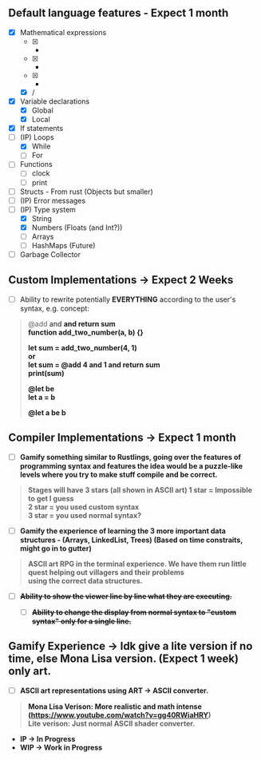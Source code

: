 ## Default language features - Expect 1 month
- [x] Mathematical expressions
    - [x] + 
    - [x] - 
    - [x] *
    - [x] /
- [x] Variable declarations
    - [x] Global
    - [x] Local
- [x] If statements 
- [ ] (IP) Loops
	- [x] While
	- [ ] For
- [ ] Functions
    - [ ] clock
    - [ ] print
- [ ] Structs - From rust (Objects but smaller)
- [ ] (IP) Error messages
- [ ] (IP) Type system
    - [x] String
    - [x] Numbers (Floats (and Int?))
    - [ ] Arrays
    - [ ] HashMaps (Future)
- [ ] Garbage Collector

## Custom Implementations -> Expect 2 Weeks
- [ ] Ability to rewrite potentially **EVERYTHING** according to the user's syntax, e.g. concept:
> @add <a> and <b> and return sum  
> function add_two_number(a, b) {}
> 
> let sum = add_two_number(4, 1)  
> or  
> let sum = @add 4 and 1 and return sum  
> print(sum)
>
> @let <a> be <b>  
> let a = b  
>   
> @let a be b  

## Compiler Implementations -> Expect 1 month
- [ ] Gamify something similar to Rustlings, going over the features of programming syntax and features
	    the idea would be a puzzle-like levels where you try to make stuff compile and be correct.
> Stages will have 3 stars (all shown in ASCII art)
> 1 star = Impossible to get I guess  
> 2 star = you used custom syntax  
> 3 star = you used normal syntax?  
- [ ] Gamify the experience of learning the 3 more important data structures - (Arrays, LinkedList, Trees) (Based on time constraits, might go in to gutter)
> ASCII art RPG in the terminal experience.
> We have them run little quest helping out villagers and their problems  
> using the correct data structures.
- [ ] ~~Ability to show the viewer line by line what they are executing.~~
	- [ ] ~~Ability to change the display from normal syntax to "custom syntax" only for a single line.~~


## Gamify Experience -> Idk give a lite version if no time, else Mona Lisa version. (Expect 1 week) only art.
- [ ] ASCII art representations using ART -> ASCII converter.
> Mona Lisa Verison: More realistic and math intense (https://www.youtube.com/watch?v=gg40RWiaHRY)  
> Lite verison: Just normal ASCII shader converter.


- IP -> In Progress
- WIP -> Work in Progress
